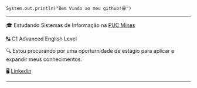 <code>System.out.println("Bem Vindo ao meu github!😆")</code>
<hr>

<p>🎓 Estudando Sistemas de Informação na <a href="https://www.pucminas.br/destaques/Paginas/default.aspx" target="blank_">PUC Minas</a></p>

<p>🔠 C1 Advanced English Level</p>

<p>🔍 Estou procurando por uma oporturnidade de estágio para aplicar e expandir meus conhecimentos.</p>

<p>🖥️ <a href="https://www.linkedin.com/in/phcostx/" target="blank_">Linkedin</a> 
<hr>








